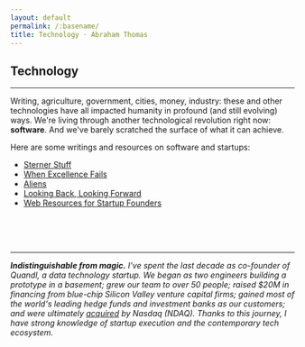 ```yaml
---
layout: default
permalink: /:basename/
title: Technology · Abraham Thomas
---
```


## Technology

----

Writing, agriculture, government, cities, money, industry: these and other technologies have all impacted humanity in profound (and still evolving) ways.  We're living through another technological revolution right now: **software**.  And we've barely scratched the surface of what it can achieve.

Here are some writings and resources on software and startups: 

* [Sterner Stuff](/sterner-stuff)  
* [When Excellence Fails](/when-excellence-fails)  
* [Aliens](/aliens)  
* [Looking Back, Looking Forward](/looking-back-looking-forward) 
* [Web Resources for Startup Founders](/web-resources-for-founders)

 
<br/>
<br/>
<br/>

----

<i><b>Indistinguishable from magic.</b> I've spent the last decade as co-founder of Quandl, a data technology startup.  We began as two engineers building a prototype in a basement; grew our team to over 50 people; raised $20M in financing from blue-chip Silicon Valley venture capital firms; gained most of the world's leading hedge funds and investment banks as our customers; and were ultimately [acquired](https://blog.quandl.com/quandl-the-next-chapter) by Nasdaq (NDAQ).  Thanks to this journey, I have strong knowledge of startup execution and the contemporary tech ecosystem.</i>